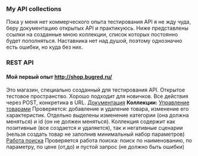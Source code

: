 ### My API collections
Пока у меня нет коммерческого опыта тестирования API я не жду чуда, беру документацию открытых API и практикуюсь. Ниже представлены ссылки на созданные мною коллекции, список которых постоянно будет пополняться.
Наставника нет над душой, поэтому однозначно есть ошибки, но куда без них.

### REST API

#### Мой первый опыт http://shop.bugred.ru/
Это магазин, специально созданный для тестирования API. Открытое тестовое пространство. Хорошо подходит для новичков. Все действия через POST, конкретика в URL.
[Документация](https://testbase.atlassian.net/wiki/spaces/SHOP/pages/1957464160/REST+SOAP)
**Коллекции:** 
[Управление товарами](https://drive.google.com/file/d/1AbDYY91HEpi4j70U8YHpaFKz2iyX8LX1/view?usp=sharing)
Проверяется: добавление и удаление товара, изменение его характеристик. Отдельно выделены изменение категории (она должна меняться) и id (он не должен меняться).
Коллекция содержит как позитивные (все создается и удаляется), так и негативные сценарии (нельзя создать товар не заполнив минимальный набор параметров)
[Работа поиска](https://drive.google.com/file/d/1nZqd9JKYMYyhhZ883sknagMlkbwnsE3w/view?usp=sharing)
Проверяется работа поиска: поиск по наименованию, по параметру, по цене (от,до) и пустой запрос (не должно быть ошибки)